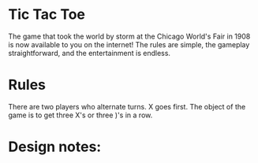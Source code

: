 # Tic Tac Toe
The game that took the world by storm at the Chicago World's Fair in 1908 is now available to you on the internet! The rules are simple, the gameplay straightforward, and the entertainment is endless.

# Rules
There are two players who alternate turns. X goes first.
The object of the game is to get three X's or three )'s in a row.

# Design notes: 